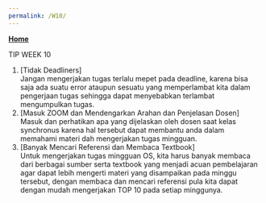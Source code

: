 ```yaml
---
permalink: /W10/
---
```

[**Home**](https://nadhirarafik.github.io/os211/)

TIP WEEK 10

1. [Tidak Deadliners]<br>
Jangan mengerjakan tugas terlalu mepet pada deadline, karena bisa saja ada suatu error ataupun sesuatu yang memperlambat kita dalam pengerjaan tugas sehingga dapat menyebabkan terlambat mengumpulkan tugas.
2. [Masuk ZOOM dan Mendengarkan Arahan  dan Penjelasan Dosen]<br>
Masuk dan perhatikan apa yang dijelaskan oleh dosen saat kelas synchronus karena hal tersebut dapat membantu anda dalam memahami materi dah mengerjakan tugas mingguan.
3. [Banyak Mencari Referensi dan Membaca Textbook]<br>
Untuk mengerjakan tugas mingguan OS, kita harus banyak membaca dari berbagai sumber serta textbook yang menjadi acuan pembelajaran agar dapat lebih mengerti materi yang disampaikan pada minggu tersebut, dengan membaca dan mencari referensi pula kita dapat dengan mudah mengerjakan TOP 10 pada setiap minggunya.

